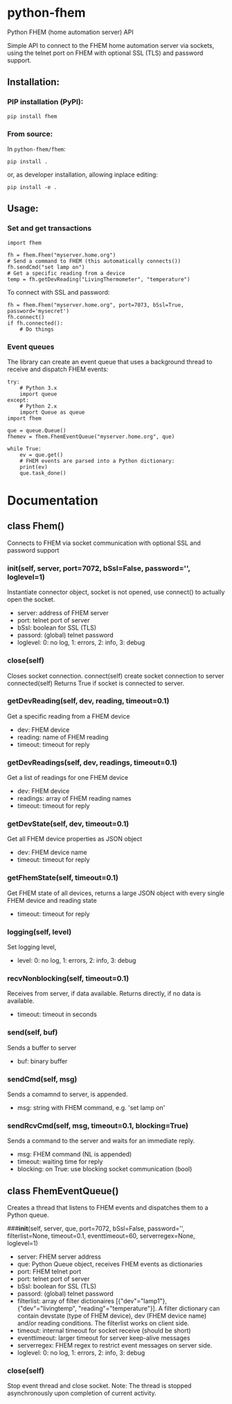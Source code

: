 # python-fhem
Python FHEM (home automation server) API

Simple API to connect to the FHEM home automation server via sockets, using
the telnet port on FHEM with optional SSL (TLS) and password support.
## Installation:
### PIP installation (PyPI):
```
pip install fhem
```

### From source:
In ```python-fhem/fhem```:

```
pip install .
```
or, as developer installation, allowing inplace editing:
```
pip install -e .
```

## Usage:
### Set and get transactions

```
import fhem

fh = fhem.Fhem("myserver.home.org")
# Send a command to FHEM (this automatically connects())
fh.sendCmd("set lamp on")
# Get a specific reading from a device
temp = fh.getDevReading("LivingThermometer", "temperature")
```
To connect with SSL and password:
```
fh = fhem.Fhem("myserver.home.org", port=7073, bSsl=True, password='mysecret')
fh.connect()
if fh.connected():
    # Do things
```

### Event queues

The library can create an event queue that uses a background thread to receive
and dispatch FHEM events:
```
try:
    # Python 3.x
    import queue
except:
    # Python 2.x
    import Queue as queue
import fhem

que = queue.Queue()
fhemev = fhem.FhemEventQueue("myserver.home.org", que)

while True:
    ev = que.get()
    # FHEM events are parsed into a Python dictionary:
    print(ev)
    que.task_done()
```

# Documentation
## class Fhem()
Connects to FHEM via socket communication with optional SSL and password support

### __init__(self, server, port=7072, bSsl=False, password='', loglevel=1)
Instantiate connector object, socket is not opened, use connect() to
actually open the socket.
* server: address of FHEM server
* port: telnet port of server
* bSsl: boolean for SSL (TLS)
* passord: (global) telnet password
* loglevel: 0: no log, 1: errors, 2: info, 3: debug
### close(self)
Closes socket connection.
connect(self)
create socket connection to server
connected(self)
Returns True if socket is connected to server.
### getDevReading(self, dev, reading, timeout=0.1)
Get a specific reading from a FHEM device
* dev: FHEM device
* reading: name of FHEM reading
* timeout: timeout for reply
### getDevReadings(self, dev, readings, timeout=0.1)
Get a list of readings for one FHEM device
* dev: FHEM device
* readings: array of FHEM reading names
* timeout: timeout for reply
### getDevState(self, dev, timeout=0.1)
Get all FHEM device properties as JSON object
* dev: FHEM device name
* timeout: timeout for reply
### getFhemState(self, timeout=0.1)
Get FHEM state of all devices, returns a large JSON object with
every single FHEM device and reading state
* timeout: timeout for reply
### logging(self, level)
Set logging level,
* level: 0: no log, 1: errors, 2: info, 3: debug
### recvNonblocking(self, timeout=0.1)
Receives from server, if data available. Returns directly, if no
data is available.
* timeout: timeout in seconds
### send(self, buf)
Sends a buffer to server
* buf: binary buffer
### sendCmd(self, msg)
Sends a comamnd to server,
is appended.
* msg: string with FHEM command, e.g. 'set lamp on'
### sendRcvCmd(self, msg, timeout=0.1, blocking=True)
Sends a command to the server and waits for an immediate reply.
* msg: FHEM command (NL is appended)
* timeout: waiting time for reply
* blocking: on True: use blocking socket communication (bool)


## class FhemEventQueue()
Creates a thread that listens to FHEM events and dispatches them to a Python queue.

###__init__(self, server, que, port=7072, bSsl=False, password='', filterlist=None, timeout=0.1, eventtimeout=60, serverregex=None, loglevel=1)
* server: FHEM server address
* que: Python Queue object, receives FHEM events as dictionaries
* port: FHEM telnet port
* port: telnet port of server
* bSsl: boolean for SSL (TLS)
* passord: (global) telnet password
* filterlist: array of filter dictionaires [{"dev"="lamp1"},
{"dev"="livingtemp", "reading"="temperature"}]. A
filter dictionary can contain devstate (type of FHEM device), dev (FHEM
device name) and/or reading conditions.
The filterlist works on client side.
* timeout: internal timeout for socket receive (should be short)
* eventtimeout: larger timeout for server keep-alive messages
* serverregex: FHEM regex to restrict event messages on server
side.
* loglevel: 0: no log, 1: errors, 2: info, 3: debug
### close(self)
Stop event thread and close socket. Note: The thread is stopped asynchronously upon completion of current activity.
